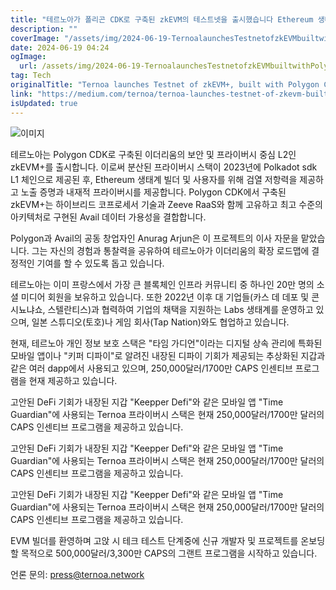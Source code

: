 ```yaml
---
title: "테르노아가 폴리곤 CDK로 구축된 zkEVM의 테스트넷을 출시했습니다 Ethereum 생태계에서 디지털 자산을 안전하게 보호하기 위해 검열 방지, 무결성 증명, 그리고 네이티브 프라이버시 기능을 제공합니다"
description: ""
coverImage: "/assets/img/2024-06-19-TernoalaunchesTestnetofzkEVMbuiltwithPolygonCDKbringinginanti-censorshipintegrityproofsandnativeprivacytosecuredigitalassetsonEthereumecosystem_0.png"
date: 2024-06-19 04:24
ogImage: 
  url: /assets/img/2024-06-19-TernoalaunchesTestnetofzkEVMbuiltwithPolygonCDKbringinginanti-censorshipintegrityproofsandnativeprivacytosecuredigitalassetsonEthereumecosystem_0.png
tag: Tech
originalTitle: "Ternoa launches Testnet of zkEVM+, built with Polygon CDK, bringing in anti-censorship, integrity proofs and native privacy to secure digital assets on Ethereum ecosystem"
link: "https://medium.com/ternoa/ternoa-launches-testnet-of-zkevm-built-with-polygon-cdk-bringing-in-anti-censorship-integrity-508c5051a0c5"
isUpdated: true
---
```






![이미지](/assets/img/2024-06-19-TernoalaunchesTestnetofzkEVMbuiltwithPolygonCDKbringinginanti-censorshipintegrityproofsandnativeprivacytosecuredigitalassetsonEthereumecosystem_0.png)

테르노아는 Polygon CDK로 구축된 이더리움의 보안 및 프라이버시 중심 L2인 zkEVM+를 출시합니다. 이로써 분산된 프라이버시 스택이 2023년에 Polkadot sdk L1 체인으로 제공된 후, Ethereum 생태계 빌더 및 사용자를 위해 검열 저항력을 제공하고 노출 증명과 내재적 프라이버시를 제공합니다. Polygon CDK에서 구축된 zkEVM+는 하이브리드 코프로세서 기술과 Zeeve RaaS와 함께 고유하고 최고 수준의 아키텍처로 구현된 Avail 데이터 가용성을 결합합니다.

Polygon과 Avail의 공동 창업자인 Anurag Arjun은 이 프로젝트의 이사 자문을 맡았습니다. 그는 자신의 경험과 통찰력을 공유하여 테르노아가 이더리움의 확장 로드맵에 결정적인 기여를 할 수 있도록 돕고 있습니다.

<div class="content-ad"></div>

테르노아는 이미 프랑스에서 가장 큰 블록체인 인프라 커뮤니티 중 하나인 20만 명의 소셜 미디어 회원을 보유하고 있습니다. 또한 2022년 이후 대 기업들(카스 데 데포 및 콘시뇨냐쇼, 스텔란티스)과 협력하여 기업의 채택을 지원하는 Labs 생태계를 운영하고 있으며, 일본 스튜디오(토호)나 게임 회사(Tap Nation)와도 협업하고 있습니다.

현재, 테르노아 개인 정보 보호 스택은 "타임 가디언"이라는 디지털 상속 관리에 특화된 모바일 앱이나 "키퍼 디파이"로 알려진 내장된 디파이 기회가 제공되는 추상화된 지갑과 같은 여러 dapp에서 사용되고 있으며, 250,000달러/1700만 CAPS 인센티브 프로그램을 현재 제공하고 있습니다.

고안된 DeFi 기회가 내장된 지갑 "Keepper Defi"와 같은 모바일 앱 "Time Guardian"에 사용되는 Ternoa 프라이버시 스택은 현재 250,000달러/1700만 달러의 CAPS 인센티브 프로그램을 제공하고 있습니다.

고안된 DeFi 기회가 내장된 지갑 "Keepper Defi"와 같은 모바일 앱 "Time Guardian"에 사용되는 Ternoa 프라이버시 스택은 현재 250,000달러/1700만 달러의 CAPS 인센티브 프로그램을 제공하고 있습니다.

고안된 DeFi 기회가 내장된 지갑 "Keepper Defi"와 같은 모바일 앱 "Time Guardian"에 사용되는 Ternoa 프라이버시 스택은 현재 250,000달러/1700만 달러의 CAPS 인센티브 프로그램을 제공하고 있습니다.

EVM 빌더를 환영하며 고앉 시 테크 테스트 단계중에 신규 개발자 및 프로젝트를 온보딩 할 목적으로 500,000달러/3,300만 CAPS의 그랜트 프로그램을 시작하고 있습니다.

언론 문의: press@ternoa.network